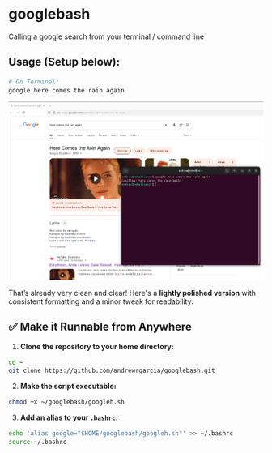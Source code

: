# googlebash

Calling a google search from your terminal / command line

## Usage (Setup below):

```ruby
# On Terminal:
google here comes the rain again
```
![](output.png)

That’s already very clean and clear! Here's a **lightly polished version** with consistent formatting and a minor tweak for readability:


## ✅ Make it Runnable from Anywhere

1. **Clone the repository to your home directory:**

```bash
cd ~
git clone https://github.com/andrewrgarcia/googlebash.git
```

2. **Make the script executable:**

```bash
chmod +x ~/googlebash/googleh.sh
```

3. **Add an alias to your `.bashrc`:**

```bash
echo 'alias google="$HOME/googlebash/googleh.sh"' >> ~/.bashrc
source ~/.bashrc
```